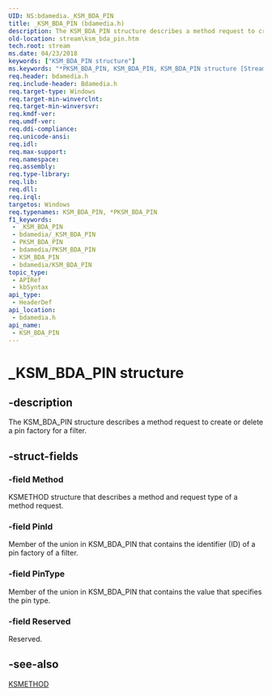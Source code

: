 ```yaml
---
UID: NS:bdamedia._KSM_BDA_PIN
title: _KSM_BDA_PIN (bdamedia.h)
description: The KSM_BDA_PIN structure describes a method request to create or delete a pin factory for a filter.
old-location: stream\ksm_bda_pin.htm
tech.root: stream
ms.date: 04/23/2018
keywords: ["KSM_BDA_PIN structure"]
ms.keywords: "*PKSM_BDA_PIN, KSM_BDA_PIN, KSM_BDA_PIN structure [Streaming Media Devices], PKSM_BDA_PIN, PKSM_BDA_PIN structure pointer [Streaming Media Devices], _KSM_BDA_PIN, bdamedia/KSM_BDA_PIN, bdamedia/PKSM_BDA_PIN, bdaref_190ab329-704e-472a-926c-1aa04d4b6df5.xml, stream.ksm_bda_pin"
req.header: bdamedia.h
req.include-header: Bdamedia.h
req.target-type: Windows
req.target-min-winverclnt: 
req.target-min-winversvr: 
req.kmdf-ver: 
req.umdf-ver: 
req.ddi-compliance: 
req.unicode-ansi: 
req.idl: 
req.max-support: 
req.namespace: 
req.assembly: 
req.type-library: 
req.lib: 
req.dll: 
req.irql: 
targetos: Windows
req.typenames: KSM_BDA_PIN, *PKSM_BDA_PIN
f1_keywords:
 - _KSM_BDA_PIN
 - bdamedia/_KSM_BDA_PIN
 - PKSM_BDA_PIN
 - bdamedia/PKSM_BDA_PIN
 - KSM_BDA_PIN
 - bdamedia/KSM_BDA_PIN
topic_type:
 - APIRef
 - kbSyntax
api_type:
 - HeaderDef
api_location:
 - bdamedia.h
api_name:
 - KSM_BDA_PIN
---
```


# _KSM_BDA_PIN structure


## -description

The KSM_BDA_PIN structure describes a method request to create or delete a pin factory for a filter.

## -struct-fields

### -field Method

KSMETHOD structure that describes a method and request type of a method request.

### -field PinId

Member of the union in KSM_BDA_PIN that contains the identifier (ID) of a pin factory of a filter.

### -field PinType

Member of the union in KSM_BDA_PIN that contains the value that specifies the pin type.

### -field Reserved

Reserved.

## -see-also

<a href="/previous-versions/ff563398(v=vs.85)">KSMETHOD</a>

